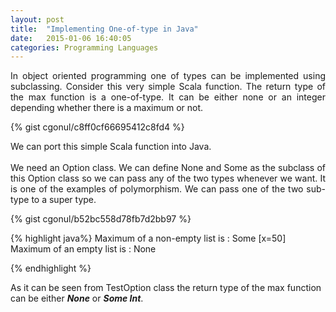 ```yaml
---
layout: post
title:  "Implementing One-of-type in Java"
date:   2015-01-06 16:40:05
categories: Programming Languages
---
```

<p align="justify">
In object oriented programming one of types can be implemented using subclassing.
Consider this very simple Scala function. The return type of the max function is
a one-of-type. It can be either none or an integer depending whether there is a 
maximum or not.
</p>
{% gist cgonul/c8ff0cf66695412c8fd4 %} 

<p align="justify">
We can port this simple Scala function into Java.
<br>
<br>
We need an Option class. We can define None and Some as the subclass of this
Option class so we can pass any of the two types whenever we want. 
It is one of the examples of polymorphism. We can pass one of the two 
sub-type to a super type.
</p>

{% gist cgonul/b52bc558d78fb7d2bb97 %} 

{% highlight  java%}
Maximum of a non-empty list is : Some [x=50]
Maximum of an empty list is : None

{% endhighlight %}

As it can be seen from TestOption class the return type of the max function can be
either ***None*** or ***Some Int***.




